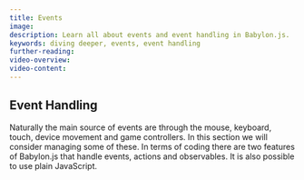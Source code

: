 ```yaml
---
title: Events
image:
description: Learn all about events and event handling in Babylon.js.
keywords: diving deeper, events, event handling
further-reading:
video-overview:
video-content:
---
```


## Event Handling

Naturally the main source of events are through the mouse, keyboard, touch, device movement and game controllers. In this section we will consider managing some of these. In terms of coding there are two features of Babylon.js that handle events, actions and observables. It is also possible to use plain JavaScript.
